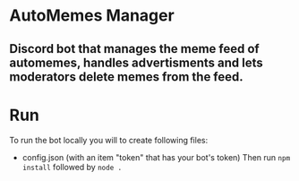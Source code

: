 # AutoMemes Manager
## Discord bot that manages the meme feed of automemes, handles advertisments and lets moderators delete memes from the feed.

# Run
To run the bot locally you will to create following files:
- config.json (with an item "token" that has your bot's token)
Then run `npm install` followed by `node .`
